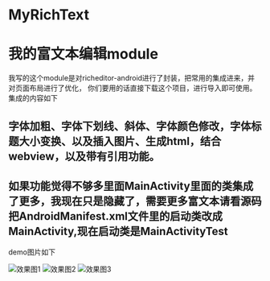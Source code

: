 # MyRichText
我的富文本编辑module
=========
我写的这个module是对richeditor-android进行了封装，把常用的集成进来，并对页面布局进行了优化，
你们要用的话直接下载这个项目，进行导入即可使用。
集成的内容如下

字体加粗、字体下划线、斜体、字体颜色修改，字体标题大小变换、以及插入图片、生成html，结合webview，以及带有引用功能。
--

如果功能觉得不够多里面MainActivity里面的类集成了更多，我现在只是隐藏了，需要更多富文本请看源码
把AndroidManifest.xml文件里的启动类改成MainActivity,现在启动类是MainActivityTest
--



demo图片如下

![效果图1](https://github.com/oyd5201/MyProject/raw/master/images/xgt1.png)
![效果图2](https://github.com/oyd5201/MyProject/raw/master/images/xgt2.png)
![效果图3](https://github.com/oyd5201/MyProject/raw/master/images/xgt3.png)
